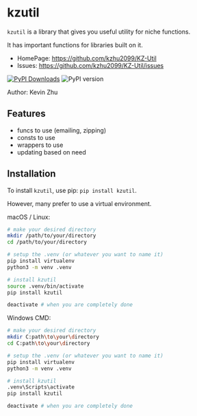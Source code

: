 # kzutil

`kzutil` is a library that gives you useful utility for niche functions.

It has important functions for libraries built on it.

- HomePage: https://github.com/kzhu2099/KZ-Util
- Issues: https://github.com/kzhu2099/KZ-Util/issues

[![PyPI Downloads](https://static.pepy.tech/badge/kzutil)](https://pepy.tech/projects/kzutil) ![PyPI version](https://img.shields.io/pypi/v/kzutil.svg)

Author: Kevin Zhu

## Features

- funcs to use (emailing, zipping)
- consts to use
- wrappers to use
- updating based on need

## Installation

To install `kzutil`, use pip: ```pip install kzutil```.

However, many prefer to use a virtual environment.

macOS / Linux:

```sh
# make your desired directory
mkdir /path/to/your/directory
cd /path/to/your/directory

# setup the .venv (or whatever you want to name it)
pip install virtualenv
python3 -m venv .venv

# install kzutil
source .venv/bin/activate
pip install kzutil

deactivate # when you are completely done
```

Windows CMD:

```sh
# make your desired directory
mkdir C:path\to\your\directory
cd C:path\to\your\directory

# setup the .venv (or whatever you want to name it)
pip install virtualenv
python3 -m venv .venv

# install kzutil
.venv\Scripts\activate
pip install kzutil

deactivate # when you are completely done
```